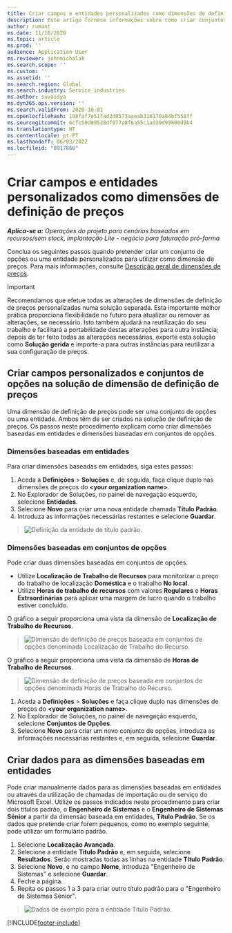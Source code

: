 ```yaml
---
title: Criar campos e entidades personalizados como dimensões de definição de preços
description: Este artigo fornece informações sobre como criar conjuntos de opções ou entidades personalizados.
author: rumant
ms.date: 11/18/2020
ms.topic: article
ms.prod: ''
audience: Application User
ms.reviewer: johnmichalak
ms.search.scope: ''
ms.custom: ''
ms.assetid: ''
ms.search.region: Global
ms.search.industry: Service industries
ms.author: suvaidya
ms.dyn365.ops.version: ''
ms.search.validFrom: 2020-10-01
ms.openlocfilehash: 198faf7e51fad2d9573aaeab316170a84bf558ff
ms.sourcegitcommit: 6cfc50d89528df977a8f6a55c1ad39d99800d9b4
ms.translationtype: HT
ms.contentlocale: pt-PT
ms.lasthandoff: 06/03/2022
ms.locfileid: "8917866"
---
```

# <a name="create-custom-fields-and-entities-as-pricing-dimensions"></a>Criar campos e entidades personalizados como dimensões de definição de preços

_**Aplica-se a:** Operações do projeto para cenários baseados em recursos/sem stock, implantação Lite - negócio para faturação pró-forma_

Conclua os seguintes passos quando pretender criar um conjunto de opções ou uma entidade personalizados para utilizar como dimensão de preços. Para mais informações, consulte [Descrição geral de dimensões de preços](pricing-dimensions-overview.md).  

> [!IMPORTANT]
> Recomendamos que efetue todas as alterações de dimensões de definição de preços personalizadas numa solução separada. Esta importante melhor prática proporciona flexibilidade no futuro para atualizar ou remover as alterações, se necessário. Isto também ajudará na reutilização do seu trabalho e facilitará a portabilidade destas alterações para outra instância; depois de ter feito todas as alterações necessárias, exporte esta solução como **Solução gerida** e importe-a para outras instâncias para reutilizar a sua configuração de preços.

  
## <a name="create-custom-fields-and-option-sets-in-the-pricing-dimension-solution"></a>Criar campos personalizados e conjuntos de opções na solução de dimensão de definição de preços

Uma dimensão de definição de preços pode ser uma conjunto de opções ou uma entidade. Ambos têm de ser criados na solução de definição de preços. Os passos neste procedimento explicam como criar dimensões baseadas em entidades e dimensões baseadas em conjuntos de opções.

### <a name="entity-based-dimensions"></a>Dimensões baseadas em entidades
Para criar dimensões baseadas em entidades, siga estes passos:

1. Aceda a **Definições** > **Soluções** e, de seguida, faça clique duplo nas dimensões de preços do **\<your organization name>**.
2. No Explorador de Soluções, no painel de navegação esquerdo, selecione **Entidades**.
3. Selecione **Novo** para criar uma nova entidade chamada **Título Padrão**. 
4. Introduza as informações necessárias restantes e selecione **Guardar**.

> ![Definição da entidade de título padrão.](media/Standard-Title-entity-definition.png)

### <a name="option-set-based-dimensions"></a>Dimensões baseadas em conjuntos de opções 
Pode criar duas dimensões baseadas em conjuntos de opções. 

- Utilize **Localização de Trabalho de Recursos** para monitorizar o preço do trabalho de localização **Doméstica** e o trabalho **No local**. 
- Utilize **Horas de trabalho de recursos** com valores **Regulares** e **Horas Extraordinárias** para aplicar uma margem de lucro quando o trabalho estiver concluído.

O gráfico a seguir proporciona uma vista da dimensão de **Localização de Trabalho de Recursos**. 

> ![Dimensão de definição de preços baseada em conjuntos de opções denominada Localização de Trabalho do Recurso.](media/Option-set-PD-called-Resource-Work-Location.png)

O gráfico a seguir proporciona uma vista da dimensão de **Horas de Trabalho de Recursos**. 

> ![Dimensão de definição de preços baseada em conjuntos de opções denominada Horas de Trabalho do Recurso.](media/Option-set-PD-called-Resource-Work-Hours.png)

1. Aceda a **Definições** > **Soluções** e faça clique duplo nas dimensões de preços do **\<your organization name>**. 
2. No Explorador de Soluções, no painel de navegação esquerdo, selecione **Conjuntos de Opções**. 
3. Selecione **Novo** para criar um novo conjunto de opções, introduza as informações necessárias restantes e, em seguida, selecione **Guardar**.

## <a name="create-data-for-entity-based-dimensions"></a>Criar dados para as dimensões baseadas em entidades

Pode criar manualmente dados para as dimensões baseadas em entidades ou através da utilização de chamadas de importação ou de serviço do Microsoft Excel. Utilize os passos indicados neste procedimento para criar dois títulos padrão, o **Engenheiro de Sistemas** e o **Engenheiro de Sistemas Sénior** a partir da dimensão baseada em entidades, **Título Padrão**. Se os dados que pretende criar forem pequenos, como no exemplo seguinte, pode utilizar um formulário padrão.

1. Selecione **Localização Avançada**.
2. Selecione a entidade **Título Padrão** e, em seguida, selecione **Resultados**. Serão mostradas todas as linhas na entidade **Título Padrão**.
3. Selecione **Novo**, e no campo **Nome**, introduza "Engenheiro de Sistemas" e selecione **Guardar**.
4. Feche a página. 
5. Repita os passos 1 a 3 para criar outro título padrão para o "Engenheiro de Sistemas Sénior".

> ![Dados de exemplo para a entidade Título Padrão.](media/ST-data.png)


[!INCLUDE[footer-include](../includes/footer-banner.md)]